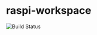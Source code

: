 # raspi-workspace

![Build Status](https://travis-ci.org/andrew-bodine/raspi-workspace.svg?branch=master)
